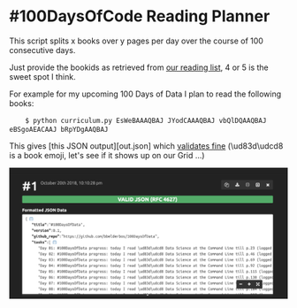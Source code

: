 # #100DaysOfCode Reading Planner

This script splits x books over y pages per day over the course of 100 consecutive days. 

Just provide the bookids as retrieved from [our reading list](http://pbreadinglist.herokuapp.com/), 4 or 5 is the sweet spot I think.

For example for my upcoming 100 Days of Data I plan to read the following books:

		$ python curriculum.py EsWeBAAAQBAJ JYodCAAAQBAJ vbQlDQAAQBAJ eBSgoAEACAAJ bRpYDgAAQBAJ

This gives [this JSON output][out.json] which [validates fine](https://jsonformatter.curiousconcept.com) (\ud83d\udcd8 is a book emoji, let's see if it shows up on our Grid ...)

![sample.png](sample.png) 
